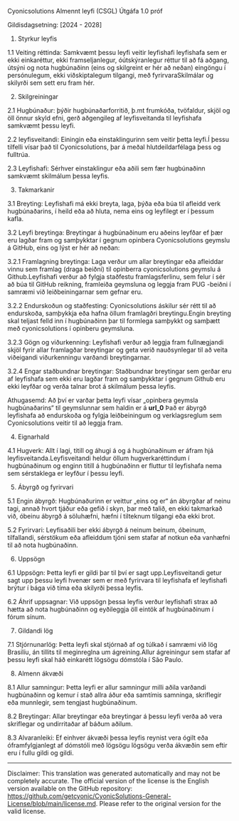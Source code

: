 Cyonicsolutions Almennt leyfi (CSGL)
Útgáfa 1.0 próf

Gildisdagsetning: [2024 - 2028]

1. Styrkur leyfis

1.1 Veiting réttinda: Samkvæmt þessu leyfi veitir leyfishafi leyfishafa sem er ekki einkaréttur, ekki framseljanlegur, óútskýranlegur réttur til að fá aðgang, útsýni og nota hugbúnaðinn (eins og skilgreint er hér að neðan) eingöngu í persónulegum, ekki viðskiptalegum tilgangi, með fyrirvaraSkilmálar og skilyrði sem sett eru fram hér.

2. Skilgreiningar

2.1 Hugbúnaður: þýðir hugbúnaðarforritið, þ.mt frumkóða, tvöfaldur, skjöl og öll önnur skyld efni, gerð aðgengileg af leyfisveitanda til leyfishafa samkvæmt þessu leyfi.

2.2 leyfisveitandi: Einingin eða einstaklingurinn sem veitir þetta leyfi.Í þessu tilfelli vísar það til Cyonicsolutions, þar á meðal hlutdeildarfélaga þess og fulltrúa.

2.3 Leyfishafi: Sérhver einstaklingur eða aðili sem fær hugbúnaðinn samkvæmt skilmálum þessa leyfis.

3. Takmarkanir

3.1 Breyting: Leyfishafi má ekki breyta, laga, þýða eða búa til afleidd verk hugbúnaðarins, í heild eða að hluta, nema eins og leyfilegt er í þessum kafla.

3.2 Leyfi breytinga: Breytingar á hugbúnaðinum eru aðeins leyfðar ef þær eru lagðar fram og samþykktar í gegnum opinbera Cyonicsolutions geymslu á GitHub, eins og lýst er hér að neðan:

3.2.1 Framlagning breytinga: Laga verður um allar breytingar eða afleiddar vinnu sem framlag (draga beiðni) til opinberra cyonicsolutions geymslu á Github.Leyfishafi verður að fylgja staðfestu framlagsferlinu, sem felur í sér að búa til GitHub reikning, framleiða geymsluna og leggja fram PUG -beiðni í samræmi við leiðbeiningarnar sem gefnar eru.

3.2.2 Endurskoðun og staðfesting: Cyonicsolutions áskilur sér rétt til að endurskoða, samþykkja eða hafna öllum framlagðri breytingu.Engin breyting skal teljast felld inn í hugbúnaðinn þar til formlega samþykkt og samþætt með cyonicsolutions í opinberu geymsluna.

3.2.3 Gögn og viðurkenning: Leyfishafi verður að leggja fram fullnægjandi skjöl fyrir allar framlagðar breytingar og geta verið nauðsynlegar til að veita viðeigandi viðurkenningu varðandi breytingarnar.

3.2.4 Engar staðbundnar breytingar: Staðbundnar breytingar sem gerðar eru af leyfishafa sem ekki eru lagðar fram og samþykktar í gegnum Github eru ekki leyfðar og verða talnar brot á skilmálum þessa leyfis.

Athugasemd: Að því er varðar þetta leyfi vísar „opinbera geymsla hugbúnaðarins“ til geymslunnar sem haldin er á __url_0__ Það er ábyrgð leyfishafa að endurskoða og fylgja leiðbeiningum og verklagsreglum sem Cyonicsolutions veitir til að leggja fram.

4. Eignarhald

4.1 Hugverk: Allt í lagi, titill og áhugi á og á hugbúnaðinum er áfram hjá leyfisveitanda.Leyfisveitandi heldur öllum hugverkaréttindum í hugbúnaðinum og enginn titill á hugbúnaðinn er fluttur til leyfishafa nema sem sérstaklega er leyfður í þessu leyfi.

5. Ábyrgð og fyrirvari

5.1 Engin ábyrgð: Hugbúnaðurinn er veittur „eins og er“ án ábyrgðar af neinu tagi, annað hvort tjáður eða gefið í skyn, þar með talið, en ekki takmarkað við, óbeinu ábyrgð á söluhæfni, hæfni í tilteknum tilgangi eða ekki brot.

5.2 Fyrirvari: Leyfisaðili ber ekki ábyrgð á neinum beinum, óbeinum, tilfallandi, sérstökum eða afleiddum tjóni sem stafar af notkun eða vanhæfni til að nota hugbúnaðinn.

6. Uppsögn

6.1 Uppsögn: Þetta leyfi er gildi þar til því er sagt upp.Leyfisveitandi getur sagt upp þessu leyfi hvenær sem er með fyrirvara til leyfishafa ef leyfishafi brýtur í bága við tíma eða skilyrði þessa leyfis.

6.2 Áhrif uppsagnar: Við uppsögn þessa leyfis verður leyfishafi strax að hætta að nota hugbúnaðinn og eyðileggja öll eintök af hugbúnaðinum í fórum sínum.

7. Gildandi lög

7.1 Stjórnunarlög: Þetta leyfi skal stjórnað af og túlkað í samræmi við lög Brasilíu, án tillits til meginreglna um ágreining.Allur ágreiningur sem stafar af þessu leyfi skal háð einkarétt lögsögu dómstóla í São Paulo.

8. Almenn ákvæði

8.1 Allur samningur: Þetta leyfi er allur samningur milli aðila varðandi hugbúnaðinn og kemur í stað allra áður eða samtímis samninga, skriflegir eða munnlegir, sem tengjast hugbúnaðinum.

8.2 Breytingar: Allar breytingar eða breytingar á þessu leyfi verða að vera skriflegar og undirritaðar af báðum aðilum.

8.3 Alvaranleiki: Ef einhver ákvæði þessa leyfis reynist vera ógilt eða óframfylgjanlegt af dómstóli með lögsögu lögsögu verða ákvæðin sem eftir eru í fullu gildi og gildi.

---
Disclaimer: This translation was generated automatically and may not be completely accurate. The official version of the license is the English version available on the GitHub repository: https://github.com/getcyonic/CyonicSolutions-General-License/blob/main/license.md. Please refer to the original version for the valid license.
